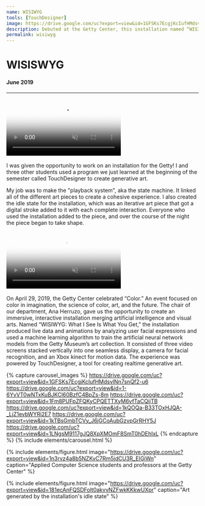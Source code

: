 ```yaml
---
name: WISIWYG
tools: [TouchDesigner]
image: https://drive.google.com/uc?export=view&id=1GFSKs7EcgjKcIufHMdsvlNn7snQf2-u6
description: Debuted at the Getty Center, this installation named “WISIWYG" (What I See Is What You Get), produced live data and animations by analyzing user facial expressions and used a machine learning algorithm to train the artificial neural network models from the Getty Museum’s art collection. It now runs live at Woodbury University's School of Business building.
permalink: wisiwyg
---
```


# WISISWYG
#### June 2019
___

<div>
    <video class="figure w-100" autoplay loop muted poster="https://drive.google.com/uc?export=view&id=16YtRdrje4qthwjVmIb_inF7tBdA_7yGP">
        <source src="https://drive.google.com/uc?export=view&id=1lpNXwmYQ5mCqwyc7S-hiZL_vtfbtj-Rj" type="video/mp4">
    </video>
</div>

<br>
I was given the opportunity to work on an installation for the Getty! I and three other students used a program we just learned at the beginning of the semester called TouchDesigner to create generative art.

My job was to make the "playback system", aka the state machine. It linked all of the different art pieces to create a cohesive experience. I also created the idle state for the installation, which was an iterative art piece that got a digital stroke added to it with each complete interaction. Everyone who used the installation added to the piece, and over the course of the night the piece began to take shape.

<div>
    <video class="figure w-100" autoplay loop muted poster="https://drive.google.com/uc?export=view&id=1zGla-9__5DAqHE3k_RMwemKtVVOPs8zG">
        <source src="https://drive.google.com/uc?export=view&id=1oxb0Be4C6b2fivuVUbJpa7SPDA5kYlc0" type="video/mp4">
    </video>
</div>

<br>
On April 29, 2019, the Getty Center celebrated “Color.” An event focused on color in imagination, the science of
color, art, and the future. The chair of our department, Ana Herruzo, gave us the
opportunity to create an immersive, interactive installation merging artificial intelligence and visual arts. Named
“WISIWYG:
What I See Is What You Get,” the installation produced live data and animations by analyzing user facial expressions
and used a
machine learning algorithm to train the artificial neural network models from the Getty Museum’s art collection. It
consisted of three video screens stacked vertically into one seamless display, a camera for facial recognition, and
an Xbox kinect for motion data. The experience was powered by TouchDesigner, a tool for creating realtime generative
art.

{% capture carousel_images %}
https://drive.google.com/uc?export=view&id=1GFSKs7EcgjKcIufHMdsvlNn7snQf2-u6
https://drive.google.com/uc?export=view&id=1-6YvVT0wNTxKuBJKCl60BzfC4BpZs-8m
https://drive.google.com/uc?export=view&id=1Fm8PUFpZFQKyCPQETTXyM6vfTaCQijTB
https://drive.google.com/uc?export=view&id=1kQOQa-B33TOxHJQA-_LjZ1evbWYRi2E7
https://drive.google.com/uc?export=view&id=1kTBsGmbTCVy_J6jGCoAubGzvpGrRHY5J
https://drive.google.com/uc?export=view&id=1LNgsM9117gJQ8XpXMOmF8SmT0hDEhIxL
{% endcapture %}
{% include elements/carousel.html %}

{% include elements/figure.html image="https://drive.google.com/uc?export=view&id=1n3rvz4a8b5NZKvC7Rm5jdCU3R_EIGiWn" caption="Applied Computer Science students and professors at the Getty Center" %}

{% include elements/figure.html image="https://drive.google.com/uc?export=view&id=181ecAnFQSDFolt0akvvNZFwkKKkwUXpr" caption="Art generated by the installation's idle state" %}